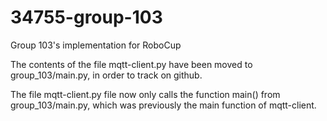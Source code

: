 # 34755-group-103
Group 103's implementation for RoboCup

The contents of the file mqtt-client.py have been moved to group_103/main.py, in order to track on github.

The file mqtt-client.py file now only calls the function main() from group_103/main.py, which was previously the main function of mqtt-client.

